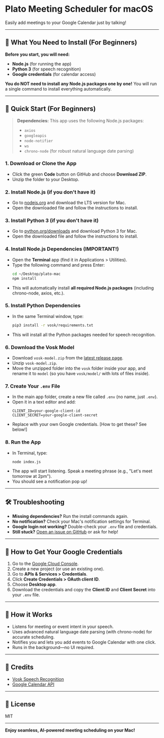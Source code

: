# Plato Meeting Scheduler for macOS

Easily add meetings to your Google Calendar just by talking!

---

## 🧰 What You Need to Install (For Beginners)

**Before you start, you will need:**
- **Node.js** (for running the app)
- **Python 3** (for speech recognition)
- **Google credentials** (for calendar access)

**You do NOT need to install any Node.js packages one by one!**
You will run a single command to install everything automatically.

---

## 🚀 Quick Start (For Beginners)

> **Dependencies:** This app uses the following Node.js packages:
> - `axios`
> - `googleapis`
> - `node-notifier`
> - `ws`
> - `chrono-node` (for robust natural language date parsing)

### 1. **Download or Clone the App**
- Click the green **Code** button on GitHub and choose **Download ZIP**.
- Unzip the folder to your Desktop.

### 2. **Install Node.js (if you don't have it)**
- Go to [nodejs.org](https://nodejs.org/) and download the LTS version for Mac.
- Open the downloaded file and follow the instructions to install.

### 3. **Install Python 3 (if you don't have it)**
- Go to [python.org/downloads](https://python.org/downloads) and download Python 3 for Mac.
- Open the downloaded file and follow the instructions to install.

### 4. **Install Node.js Dependencies (IMPORTANT!)**
- Open the **Terminal** app (find it in Applications > Utilities).
- Type the following command and press Enter:
  ```sh
  cd ~/Desktop/plato-mac
  npm install
  ```
- This will automatically install **all required Node.js packages** (including chrono-node, axios, etc.).

### 5. **Install Python Dependencies**
- In the same Terminal window, type:
  ```sh
  pip3 install -r vosk/requirements.txt
  ```
- This will install all the Python packages needed for speech recognition.

### 6. **Download the Vosk Model**
- Download `vosk-model.zip` from the [latest release page](https://github.com/aryanma/plato-mac/releases).
- Unzip `vosk-model.zip`.
- Move the unzipped folder into the `vosk` folder inside your app, and rename it to `model` (so you have `vosk/model/` with lots of files inside).

### 7. **Create Your `.env` File**
- In the main app folder, create a new file called `.env` (no name, just `.env`).
- Open it in a text editor and add:
  ```
  CLIENT_ID=your-google-client-id
  CLIENT_SECRET=your-google-client-secret
  ```
- Replace with your own Google credentials. [How to get these? See below!]

### 8. **Run the App**
- In Terminal, type:
  ```sh
  node index.js
  ```
- The app will start listening. Speak a meeting phrase (e.g., "Let's meet tomorrow at 2pm").
- You should see a notification pop up!

---

## 🛠️ Troubleshooting
- **Missing dependencies?** Run the install commands again.
- **No notification?** Check your Mac's notification settings for Terminal.
- **Google login not working?** Double-check your `.env` file and credentials.
- **Still stuck?** [Open an issue on GitHub](https://github.com/aryanma/plato-mac/issues) or ask for help!

---

## 🔑 How to Get Your Google Credentials
1. Go to the [Google Cloud Console](https://console.cloud.google.com/).
2. Create a new project (or use an existing one).
3. Go to **APIs & Services > Credentials**.
4. Click **Create Credentials > OAuth client ID**.
5. Choose **Desktop app**.
6. Download the credentials and copy the **Client ID** and **Client Secret** into your `.env` file.

---

## 📝 How it Works

- Listens for meeting or event intent in your speech.
- Uses advanced natural language date parsing (with chrono-node) for accurate scheduling.
- Notifies you and lets you add events to Google Calendar with one click.
- Runs in the background—no UI required.

---

## 🙏 Credits
- [Vosk Speech Recognition](https://alphacephei.com/vosk/)
- [Google Calendar API](https://developers.google.com/calendar)

---

## 📄 License
MIT

---

**Enjoy seamless, AI-powered meeting scheduling on your Mac!** 
